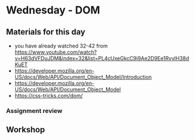 # Wednesday - DOM

## Materials for this day
- you have already watched 32-42 from https://www.youtube.com/watch?v=H63dVFDuJDM&index=32&list=PL4cUxeGkcC9i9Ae2D9Ee1RvylH38dKuET
- https://developer.mozilla.org/en-US/docs/Web/API/Document_Object_Model/Introduction
- https://developer.mozilla.org/en-US/docs/Web/API/Document_Object_Model
- https://css-tricks.com/dom/

### Assignment review


## Workshop
